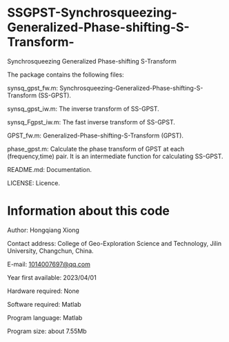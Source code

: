 # SSGPST-Synchrosqueezing-Generalized-Phase-shifting-S-Transform-
Synchrosqueezing Generalized Phase-shifting S-Transform

The package contains the following files: 

synsq_gpst_fw.m: Synchrosqueezing-Generalized-Phase-shifting-S-Transform (SS-GPST).

synsq_gpst_iw.m: The inverse transform of SS-GPST.

synsq_Fgpst_iw.m: The fast inverse transform of SS-GPST.

GPST_fw.m:  Generalized-Phase-shifting-S-Transform (GPST).

phase_gpst.m: Calculate the phase transform of GPST at each (frequency,time) pair. It is an intermediate function for calculating SS-GPST.

README.md: Documentation.

LICENSE: Licence.

# Information about this code
Author: Hongqiang Xiong

Contact address: College of Geo-Exploration Science and Technology, Jilin University, Changchun, China.

E-mail: 1014007697@qq.com

Year first available: 2023/04/01

Hardware required: None

Software required: Matlab

Program language: Matlab

Program size: about 7.55Mb


